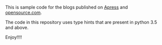 This is sample code for the blogs published on [Apress](https://www.apress.com/us/blog/all-blog-posts/running-a-python-application-on-kubernetes/15338678) and [opensource.com]().

The code in this repository uses type hints that are present in python 3.5 and above.

Enjoy!!!!



